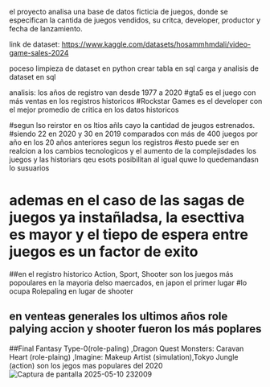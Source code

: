 el proyecto analisa una base de datos ficticia de juegos, donde se especifican la cantida de juegos vendidos, su critca, developer, productor y fecha de lanzamiento.

link de dataset: https://www.kaggle.com/datasets/hosammhmdali/video-game-sales-2024

poceso
limpieza de dataset en python
crear tabla en sql
carga y analisis de dataset en sql


analisis:
los años de registro van desde 1977 a 2020
#gta5 es el juego con más ventas en los registros historicos
#Rockstar Games es el developer con el mejor promedio de critica en los datos historicos

#segun lso reirstor en os ltios añls cayo la cantidad de jeugos estrenados.
#siendo 22 en  2020 y 30 en 2019 comparados con más de 400 juegos por año en los 20 años anteriores segun los registros
#esto puede ser en realcion a los cambios tecnologicos y el aumento de la complejisdades los juegos y las historiars qeu esots posibilitan al igual quwe lo quedemandasn lo susuarios
# ademas en el caso de las sagas de juegos ya instañladsa, la esecttiva es mayor y el tiepo de espera entre juegos es un factor de exito

##en el registro historico Action, Sport, Shooter son los juegos más popoulares en la mayoria delso maercados, en japon el primer lugar
  #lo ocupa Rolepaling en lugar de shooter

## en venteas generales los ultimos años  role palying accion y shooter fueron los más poplares
##Final Fantasy Type-0(role-paling) ,Dragon Quest Monsters: Caravan Heart (role-plaing) ,Imagine: Makeup Artist (simulation),Tokyo Jungle (action) son los jegos mas populares del 2020
![Captura de pantalla 2025-05-10 232009](https://github.com/user-attachments/assets/b722fb49-bf1d-469b-abbe-ff42808d86db)
